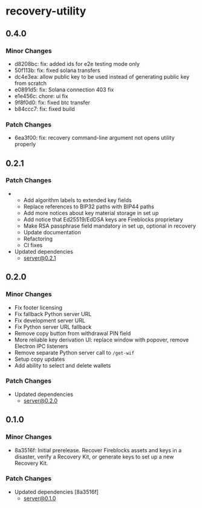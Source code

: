 # recovery-utility

## 0.4.0

### Minor Changes

- d8208bc: fix: added ids for e2e testing mode only
- 50f113b: fix: fixed solana transfers
- dc4e3ea: allow public key to be used instead of generating public key from scratch
- e0891d5: fix: Solana connection 403 fix
- e1e456c: chore: ui fix
- 9f8f0d0: fix: fixed btc transfer
- b84ccc7: fix: fixed build

### Patch Changes

- 6ea3f00: fix: recovery command-line argument not opens utility properly

## 0.2.1

### Patch Changes

- - Add algorithm labels to extended key fields
  - Replace references to BIP32 paths with BIP44 paths
  - Add more notices about key material storage in set up
  - Add notice that Ed25519/EdDSA keys are Fireblocks proprietary
  - Make RSA passphrase field mandatory in set up, optional in recovery
  - Update documentation
  - Refactoring
  - CI fixes
- Updated dependencies
  - server@0.2.1

## 0.2.0

### Minor Changes

- Fix footer licensing
- Fix fallback Python server URL
- Fix development server URL
- Fix Python server URL fallback
- Remove copy button from withdrawal PIN field
- More reliable key derivation UI: replace window with popover, remove Electron IPC listeners
- Remove separate Python server call to `/get-wif`
- Setup copy updates
- Add ability to select and delete wallets

### Patch Changes

- Updated dependencies
  - server@0.2.0

## 0.1.0

### Minor Changes

- 8a3516f: Initial prerelease. Recover Fireblocks assets and keys in a disaster, verify a Recovery Kit, or generate keys to set up a new Recovery Kit.

### Patch Changes

- Updated dependencies [8a3516f]
  - server@0.1.0

